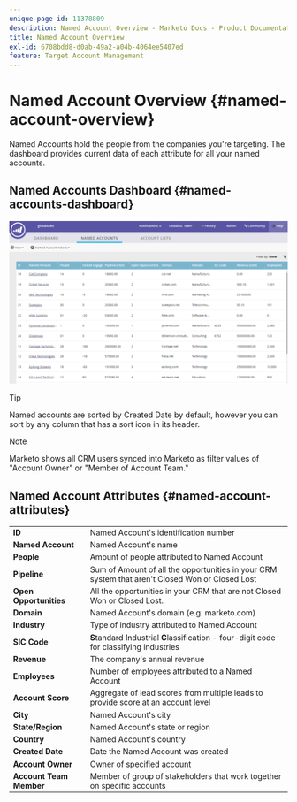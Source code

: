 ```yaml
---
unique-page-id: 11378809
description: Named Account Overview - Marketo Docs - Product Documentation
title: Named Account Overview
exl-id: 6708bdd8-d0ab-49a2-a04b-4064ee5407ed
feature: Target Account Management
---
```

# Named Account Overview {#named-account-overview}

Named Accounts hold the people from the companies you're targeting. The dashboard provides current data of each attribute for all your named accounts.

## Named Accounts Dashboard {#named-accounts-dashboard}

![](assets/one.png)

>[!TIP]
>
>Named accounts are sorted by Created Date by default, however you can sort by any column that has a sort icon in its header.

>[!NOTE]
>
>Marketo shows all CRM users synced into Marketo as filter values of "Account Owner" or "Member of Account Team."

## Named Account Attributes {#named-account-attributes}

<table> 
 <tbody> 
  <tr> 
   <td><strong>ID</strong></td> 
   <td>Named Account's identification number</td> 
  </tr> 
  <tr> 
   <td><strong>Named Account</strong></td> 
   <td>Named Account's name</td> 
  </tr> 
  <tr> 
   <td><strong>People</strong></td> 
   <td>Amount of people attributed to Named Account</td> 
  </tr> 
  <tr> 
   <td><strong>Pipeline</strong></td> 
   <td>Sum of Amount of all the opportunities in your CRM system that aren't Closed Won or Closed Lost</td> 
  </tr> 
  <tr> 
   <td><strong>Open Opportunities</strong></td> 
   <td>All the opportunities in your CRM that are not Closed Won or Closed Lost.</td> 
  </tr> 
  <tr> 
   <td><strong>Domain</strong></td> 
   <td>Named Account's domain (e.g. marketo.com)</td> 
  </tr> 
  <tr> 
   <td><strong>Industry</strong></td> 
   <td>Type of industry attributed to Named Account</td> 
  </tr> 
  <tr> 
   <td><strong>SIC Code</strong></td> 
   <td><span><strong>S</strong>tandard <strong>I</strong>ndustrial <strong>C</strong>lassification - four-digit code for classifying industries<br></span></td> 
  </tr> 
  <tr> 
   <td><strong>Revenue</strong></td> 
   <td>The company's annual revenue</td> 
  </tr> 
  <tr> 
   <td><strong>Employees</strong></td> 
   <td>Number of employees attributed to a Named Account</td> 
  </tr> 
  <tr> 
   <td colspan="1"><strong>Account Score</strong></td> 
   <td colspan="1">Aggregate of lead scores from multiple leads to provide score at an account level</td> 
  </tr> 
  <tr> 
   <td colspan="1"><strong>City</strong></td> 
   <td colspan="1">Named Account's city</td> 
  </tr> 
  <tr> 
   <td colspan="1"><strong>State/Region</strong></td> 
   <td colspan="1">Named Account's state or region</td> 
  </tr> 
  <tr> 
   <td colspan="1"><strong>Country</strong></td> 
   <td colspan="1">Named Account's country</td> 
  </tr> 
  <tr> 
   <td colspan="1"><strong>Created Date</strong></td> 
   <td colspan="1">Date the Named Account was created</td> 
  </tr> 
  <tr> 
   <td colspan="1"><strong>Account Owner</strong></td> 
   <td colspan="1">Owner of specified account</td> 
  </tr> 
  <tr> 
   <td colspan="1"><strong>Account Team Member</strong></td> 
   <td colspan="1">Member of group of stakeholders that work together on specific accounts</td> 
  </tr> 
 </tbody> 
</table>
